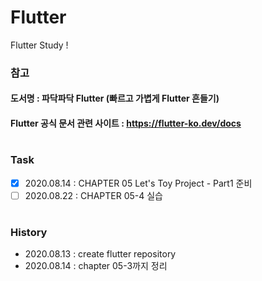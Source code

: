 # Flutter
Flutter Study !

### 참고
#### 도서명 : 파닥파닥 Flutter (빠르고 가볍게 Flutter 흔들기)
#### Flutter 공식 문서 관련 사이트 : https://flutter-ko.dev/docs
#
### Task
- [x] 2020.08.14 : CHAPTER 05 Let's Toy Project - Part1 준비
- [ ] 2020.08.22 : CHAPTER 05-4 실습
#
### History
- 2020.08.13 : create flutter repository
- 2020.08.14 : chapter 05-3까지 정리
